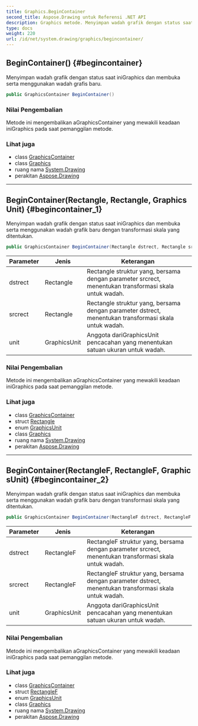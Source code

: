 ```yaml
---
title: Graphics.BeginContainer
second_title: Aspose.Drawing untuk Referensi .NET API
description: Graphics metode. Menyimpan wadah grafik dengan status saat iniGraphics dan membuka serta menggunakan wadah grafis baru.
type: docs
weight: 220
url: /id/net/system.drawing/graphics/begincontainer/
---
```

## BeginContainer() {#begincontainer}

Menyimpan wadah grafik dengan status saat iniGraphics dan membuka serta menggunakan wadah grafis baru.

```csharp
public GraphicsContainer BeginContainer()
```

### Nilai Pengembalian

Metode ini mengembalikan aGraphicsContainer yang mewakili keadaan iniGraphics pada saat pemanggilan metode.

### Lihat juga

* class [GraphicsContainer](../../../system.drawing.drawing2d/graphicscontainer/)
* class [Graphics](../)
* ruang nama [System.Drawing](../../graphics/)
* perakitan [Aspose.Drawing](../../../)

---

## BeginContainer(Rectangle, Rectangle, GraphicsUnit) {#begincontainer_1}

Menyimpan wadah grafik dengan status saat iniGraphics dan membuka serta menggunakan wadah grafik baru dengan transformasi skala yang ditentukan.

```csharp
public GraphicsContainer BeginContainer(Rectangle dstrect, Rectangle srcrect, GraphicsUnit unit)
```

| Parameter | Jenis | Keterangan |
| --- | --- | --- |
| dstrect | Rectangle | Rectangle struktur yang, bersama dengan parameter srcrect, menentukan transformasi skala untuk wadah. |
| srcrect | Rectangle | Rectangle struktur yang, bersama dengan parameter dstrect, menentukan transformasi skala untuk wadah. |
| unit | GraphicsUnit | Anggota dariGraphicsUnit pencacahan yang menentukan satuan ukuran untuk wadah. |

### Nilai Pengembalian

Metode ini mengembalikan aGraphicsContainer yang mewakili keadaan iniGraphics pada saat pemanggilan metode.

### Lihat juga

* class [GraphicsContainer](../../../system.drawing.drawing2d/graphicscontainer/)
* struct [Rectangle](../../rectangle/)
* enum [GraphicsUnit](../../graphicsunit/)
* class [Graphics](../)
* ruang nama [System.Drawing](../../graphics/)
* perakitan [Aspose.Drawing](../../../)

---

## BeginContainer(RectangleF, RectangleF, GraphicsUnit) {#begincontainer_2}

Menyimpan wadah grafik dengan status saat iniGraphics dan membuka serta menggunakan wadah grafik baru dengan transformasi skala yang ditentukan.

```csharp
public GraphicsContainer BeginContainer(RectangleF dstrect, RectangleF srcrect, GraphicsUnit unit)
```

| Parameter | Jenis | Keterangan |
| --- | --- | --- |
| dstrect | RectangleF | RectangleF struktur yang, bersama dengan parameter srcrect, menentukan transformasi skala untuk wadah. |
| srcrect | RectangleF | RectangleF struktur yang, bersama dengan parameter dstrect, menentukan transformasi skala untuk wadah. |
| unit | GraphicsUnit | Anggota dariGraphicsUnit pencacahan yang menentukan satuan ukuran untuk wadah. |

### Nilai Pengembalian

Metode ini mengembalikan aGraphicsContainer yang mewakili keadaan iniGraphics pada saat pemanggilan metode.

### Lihat juga

* class [GraphicsContainer](../../../system.drawing.drawing2d/graphicscontainer/)
* struct [RectangleF](../../rectanglef/)
* enum [GraphicsUnit](../../graphicsunit/)
* class [Graphics](../)
* ruang nama [System.Drawing](../../graphics/)
* perakitan [Aspose.Drawing](../../../)


